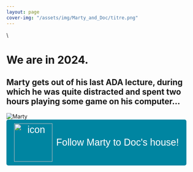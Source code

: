 ```yaml
---
layout: page
cover-img: "/assets/img/Marty_and_Doc/titre.png"
---
```


\

# We are in 2024. 
## Marty gets out of his last ADA lecture, during which he was quite distracted and spent two hours playing some game on his computer…


<div class="home-container">
  <img src="/ada-outlier-datastory/assets/img/Marty_and_Doc/marty_cool.png" alt="Marty" class="home-img">
  <button onclick="window.location.href='/ada-outlier-datastory/content';" style="display: flex; align-items: center; justify-content: center; padding: 10px 20px; background-color: #0085A1; color: white; font-size: 25px; border: none; border-radius: 5px; cursor: pointer; font-family: Arial, sans-serif;">
  <img src="/ada-outlier-datastory/assets/img/Marty_and_Doc/doc_garage.png" alt="icon" style="width: 100px; height: 100px; margin-right: 10px;">
  Follow Marty to Doc's house!
</button>
</div>


<!-- <button onclick="window.location.href='/ada-outlier-datastory/content';">Follow Marty to Doc's house!</button> -->